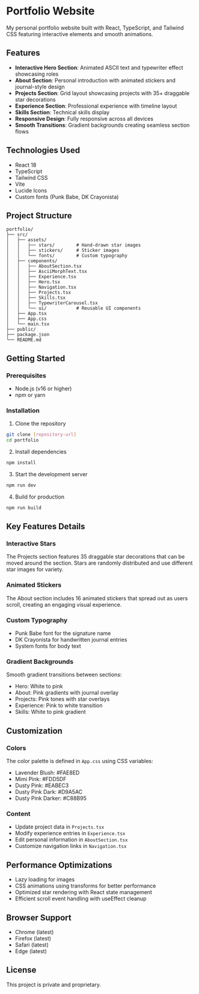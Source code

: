 # Portfolio Website

My personal portfolio website built with React, TypeScript, and Tailwind CSS featuring interactive elements and smooth animations.

## Features

- **Interactive Hero Section**: Animated ASCII text and typewriter effect showcasing roles
- **About Section**: Personal introduction with animated stickers and journal-style design
- **Projects Section**: Grid layout showcasing projects with 35+ draggable star decorations
- **Experience Section**: Professional experience with timeline layout
- **Skills Section**: Technical skills display
- **Responsive Design**: Fully responsive across all devices
- **Smooth Transitions**: Gradient backgrounds creating seamless section flows

## Technologies Used

- React 18
- TypeScript
- Tailwind CSS
- Vite
- Lucide Icons
- Custom fonts (Punk Babe, DK Crayonista)

## Project Structure

```
portfolio/
├── src/
│   ├── assets/
│   │   ├── stars/        # Hand-drawn star images
│   │   ├── stickers/     # Sticker images
│   │   └── fonts/        # Custom typography
│   ├── components/
│   │   ├── AboutSection.tsx
│   │   ├── AsciiMorphText.tsx
│   │   ├── Experience.tsx
│   │   ├── Hero.tsx
│   │   ├── Navigation.tsx
│   │   ├── Projects.tsx
│   │   ├── Skills.tsx
│   │   ├── TypewriterCarousel.tsx
│   │   └── ui/           # Reusable UI components
│   ├── App.tsx
│   ├── App.css
│   └── main.tsx
├── public/
├── package.json
└── README.md
```

## Getting Started

### Prerequisites

- Node.js (v16 or higher)
- npm or yarn

### Installation

1. Clone the repository
```bash
git clone [repository-url]
cd portfolio
```

2. Install dependencies
```bash
npm install
```

3. Start the development server
```bash
npm run dev
```

4. Build for production
```bash
npm run build
```

## Key Features Details

### Interactive Stars
The Projects section features 35 draggable star decorations that can be moved around the section. Stars are randomly distributed and use different star images for variety.

### Animated Stickers
The About section includes 16 animated stickers that spread out as users scroll, creating an engaging visual experience.

### Custom Typography
- Punk Babe font for the signature name
- DK Crayonista for handwritten journal entries
- System fonts for body text

### Gradient Backgrounds
Smooth gradient transitions between sections:
- Hero: White to pink
- About: Pink gradients with journal overlay
- Projects: Pink tones with star overlays
- Experience: Pink to white transition
- Skills: White to pink gradient

## Customization

### Colors
The color palette is defined in `App.css` using CSS variables:
- Lavender Blush: #FAE8ED
- Mimi Pink: #FDD5DF
- Dusty Pink: #EABEC3
- Dusty Pink Dark: #D9A5AC
- Dusty Pink Darker: #C88B95

### Content
- Update project data in `Projects.tsx`
- Modify experience entries in `Experience.tsx`
- Edit personal information in `AboutSection.tsx`
- Customize navigation links in `Navigation.tsx`

## Performance Optimizations

- Lazy loading for images
- CSS animations using transforms for better performance
- Optimized star rendering with React state management
- Efficient scroll event handling with useEffect cleanup

## Browser Support

- Chrome (latest)
- Firefox (latest)
- Safari (latest)
- Edge (latest)

## License

This project is private and proprietary.

